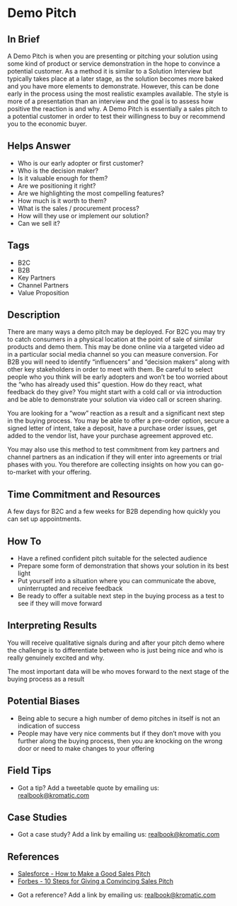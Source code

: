# Demo Pitch

## In Brief
A Demo Pitch is when you are presenting or pitching your solution using some kind of product or service demonstration in the hope to convince a potential customer. As a method it is similar to a Solution Interview but typically takes place at a later stage, as the solution becomes more baked and you have more elements to demonstrate. However, this can be done early in the process using the most realistic examples available. The style is more of a presentation than an interview and the goal is to assess how positive the reaction is and why. A Demo Pitch is essentially a sales pitch to a potential customer in order to test their willingness to buy or recommend you to the economic buyer.

## Helps Answer
- Who is our early adopter or first customer?
- Who is the decision maker?
- Is it valuable enough for them?
- Are we positioning it right?
- Are we highlighting the most compelling features?
- How much is it worth to them?
- What is the sales / procurement process?
- How will they use or implement our solution?
- Can we sell it?

## Tags
- B2C
- B2B
- Key Partners
- Channel Partners
- Value Proposition

## Description
There are many ways a demo pitch may be deployed. For B2C you may try to catch consumers in a physical location at the point of sale of similar products and demo them. This may be done online via a targeted video ad in a particular social media channel so you can measure conversion. For B2B you will need to identify “influencers” and “decision makers” along with other key stakeholders in order to meet with them. Be careful to select people who you think will be early adopters and won’t be too worried about the “who has already used this” question. How do they react, what feedback do they give? You might start with a cold call or via introduction and be able to demonstrate your solution via video call or screen sharing. 

You are looking for a “wow” reaction as a result and a significant next step in the buying process. You may be able to offer a pre-order option, secure a signed letter of intent, take a deposit, have a purchase order issues, get added to the vendor list, have your purchase agreement approved etc. 

You may also use this method to test commitment from key partners and channel partners as an indication if they will enter into agreements or trial phases with you. You therefore are collecting insights on how you can go-to-market with your offering. 

## Time Commitment and Resources
A few days for B2C and a few weeks for B2B depending how quickly you can set up appointments. 

## How To
- Have a refined confident pitch suitable for the selected audience
- Prepare some form of demonstration that shows your solution in its best light
- Put yourself into a situation where you can communicate the above, uninterrupted and receive feedback
- Be ready to offer a suitable next step in the buying process as a test to see if they will move forward

## Interpreting Results
You will receive qualitative signals during and after your pitch demo where the challenge is to differentiate between who is just being nice and who is really genuinely excited and why.

The most important data will be who moves forward to the next stage of the buying process as a result

## Potential Biases
- Being able to secure a high number of demo pitches in itself is not an indication of success
- People may have very nice comments but if they don’t move with you further along the buying process, then you are knocking on the wrong door or need to make changes to your offering

## Field Tips
* Got a tip? Add a tweetable quote by emailing us: [realbook@kromatic.com](mailto:realbook@kromatic.com)

## Case Studies
* Got a case study? Add a link by emailing us: [realbook@kromatic.com](mailto:realbook@kromatic.com) 

## References
- [Salesforce - How to Make a Good Sales Pitch](https://www.salesforce.com/blog/2014/02/how-to-make-good-sales-pitch.html)
- [Forbes - 10 Steps for Giving a Convincing Sales Pitch](http://www.forbes.com/forbes/welcome/?toURL=http://www.forbes.com/sites/theyec/2014/04/18/10-steps-for-giving-a-convincing-sales-pitch/&refURL=&referrer=)
* Got a reference? Add a link by emailing us: [realbook@kromatic.com](realbook@kromatic.com)